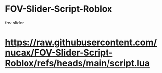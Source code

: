 # FOV-Slider-Script-Roblox
fov slider
# https://raw.githubusercontent.com/nucax/FOV-Slider-Script-Roblox/refs/heads/main/script.lua
